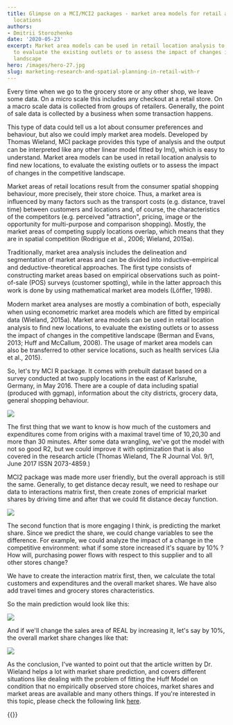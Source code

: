 ```yaml
---
title: Glimpse on a MCI/MCI2 packages - market area models for retail and service
  locations
authors: 
- Dmitrii Storozhenko
date: '2020-05-23'
excerpt: Market area models can be used in retail location analysis to ﬁnd new locations,
  to evaluate the existing outlets or to assess the impact of changes in the competitive
  landscape
hero: /images/hero-27.jpg
slug: marketing-research-and-spatial-planning-in-retail-with-r
---
```


Every time when we go to the grocery store or any other shop, we leave some data. On a micro scale this includes any checkout at a retail store. On a macro scale data is collected from groups of retailers. Generally, the point of sale data is collected by a business when some transaction happens.  

This type of data could tell us a lot about consumer preferences and behaviour, but also we could imply market area models. Developed by Thomas Wieland, MCI package provides this type of analysis and the output can be interpreted like any other linear model ﬁtted by lm(), which is easy to understand. Market area models can be used in retail location analysis to ﬁnd new locations, to evaluate the existing outlets or to assess the impact of changes in the competitive landscape. 

Market areas of retail locations result from the consumer spatial shopping behaviour, more precisely, their store choice. Thus, a market area is inﬂuenced by many factors such as the transport costs (e.g. distance, travel time) between customers and locations and, of course, the characteristics of the competitors (e.g. perceived "attraction", pricing, image or the opportunity for multi-purpose and comparison shopping). Mostly, the market areas of competing supply locations overlap, which means that they are in spatial competition (Rodrigue et al., 2006; Wieland, 2015a). 

Traditionally, market area analysis includes the delineation and segmentation of market areas and can be divided into inductive-empirical and deductive-theoretical approaches. The ﬁrst type consists of constructing market areas based on empirical observations such as point-of-sale (POS) surveys (customer spotting), while in the latter approach this work is done by using mathematical market area models (Löfﬂer, 1998). 

Modern market area analyses are mostly a combination of both, especially when using econometric market area models which are ﬁtted by empirical data (Wieland, 2015a). Market area models can be used in retail location analysis to ﬁnd new locations, to evaluate the existing outlets or to assess the impact of changes in the competitive landscape (Berman and Evans, 2013; Huff and McCallum, 2008). The usage of market area models can also be transferred to other service locations, such as health services (Jia et al., 2015). 

So, let's try MCI R package. It comes with prebuilt dataset based on a survey conducted at two supply locations in the east of Karlsruhe, Germany, in May 2016. There are a couple of data including spatial (produced with ggmap), information about the city districts, grocery data, general shopping behaviour.

![](/post/2020-05-23-marketing-research-and-spatial-planning-in-retail-with-r_files/skim1.png)

The first thing that we want to know is how much of the customers and expenditures come from origins with a maximal travel time of 10,20,30 and more than 30 minutes. After some data wrangling, we've got the model with not so good R2, but we could improve it with optimization that is also covered in the research article (Thomas Wieland, The R Journal Vol. 9/1, June 2017 ISSN 2073-4859.)

MCI2 package was made more user friendly, but the overall approach is still the same. Generally, to get distance decay result, we need to reshape our data to interactions matrix first, then create zones of empricial market shares by driving time and after that we could fit distance decay function.

![](/post/2020-05-23-marketing-research-and-spatial-planning-in-retail-with-r_files/km.png)

The second function that is more engaging I think, is predicting the market share. Since we predict the share, we could change variables to see the difference. For example, we could analyze the impact of a change in the competitive environment: what if some store increased it's square by 10% ? How will, purchasing power flows with respect to this supplier and to all other stores change?

We have to create the interaction matrix first, then, we calculate the total customers and expenditures and the overall market shares. We have also add travel times and grocery stores characteristics.

So the main prediction would look like this:

![](/post/2020-05-23-marketing-research-and-spatial-planning-in-retail-with-r_files/first.png)

And if we'll change the sales area of REAL by increasing it, let's say by 10%, the overall market share changes like that:

![](/post/2020-05-23-marketing-research-and-spatial-planning-in-retail-with-r_files/second.png)

As the conclusion, I've wanted to point out that the article written by Dr. Wieland helps a lot with market share prediction, and covers different situations like dealing with the problem of fitting the Huff Model on condition that no empirically observed store choices, market shares and market areas are available and many others things. If you're interested in this topic, please check the following link [here](https://www.researchgate.net/publication/329389548_MCI2_Market_Area_Models_for_Retail_and_Service_Locations_R_package_v100_R_package_documentation_httpsCRANR-projectorgpackageMCI2 ).






{{<subscribe email = "your@email.com">}}



